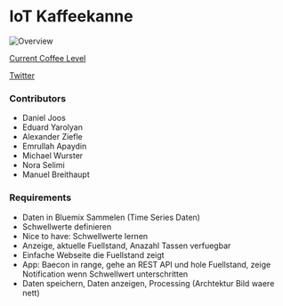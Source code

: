 
# IoT Kaffeekanne

![Overview](http://rawgit.com/miwurster/msc-iot-kaffeekanne/master/overview.svg)

[Current Coffee Level](https://kaffeekanne1.eu-gb.mybluemix.net)

[Twitter](https://twitter.com/kaffeekanne1)

### Contributors

* Daniel Joos
* Eduard Yarolyan
* Alexander Ziefle
* Emrullah Apaydin
* Michael Wurster
* Nora Selimi
* Manuel Breithaupt

### Requirements

* Daten in Bluemix Sammelen (Time Series Daten)
* Schwellwerte definieren
* Nice to have: Schwellwerte lernen
* Anzeige, aktuelle Fuellstand, Anazahl Tassen verfuegbar
* Einfache Webseite die Fuellstand zeigt
* App: Baecon in range, gehe an REST API und hole Fuellstand, zeige Notification wenn Schwellwert unterschritten
 * Daten speichern, Daten anzeigen, Processing (Archtektur Bild waere nett)
